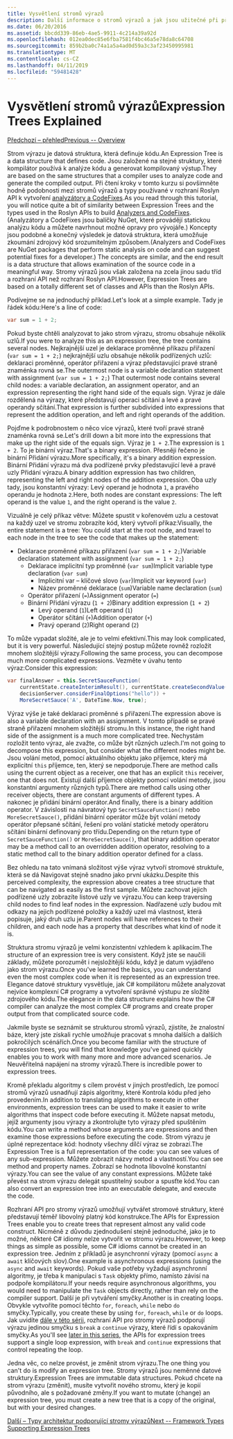 ```yaml
---
title: Vysvětlení stromů výrazů
description: Další informace o stromů výrazů a jak jsou užitečné při překládání algoritmy pro externí spuštění a kontrolní kódu před jeho provedením.
ms.date: 06/20/2016
ms.assetid: bbcdd339-86eb-4ae5-9911-4c214a39a92d
ms.openlocfilehash: 012ea0dec85e6fba7581f4bc46a5e78da8c64708
ms.sourcegitcommit: 859b2ba0c74a1a5a4ad0d59a3c3af23450995981
ms.translationtype: MT
ms.contentlocale: cs-CZ
ms.lasthandoff: 04/11/2019
ms.locfileid: "59481428"
---
```

# <a name="expression-trees-explained"></a><span data-ttu-id="5aa91-103">Vysvětlení stromů výrazů</span><span class="sxs-lookup"><span data-stu-id="5aa91-103">Expression Trees Explained</span></span>

[<span data-ttu-id="5aa91-104">Předchozí – přehled</span><span class="sxs-lookup"><span data-stu-id="5aa91-104">Previous -- Overview</span></span>](expression-trees.md)

<span data-ttu-id="5aa91-105">Strom výrazu je datová struktura, která definuje kódu.</span><span class="sxs-lookup"><span data-stu-id="5aa91-105">An Expression Tree is a data structure that defines code.</span></span> <span data-ttu-id="5aa91-106">Jsou založené na stejné struktury, které kompilátor používá k analýze kódu a generovat kompilovaný výstup.</span><span class="sxs-lookup"><span data-stu-id="5aa91-106">They are based on the same structures that a compiler uses to analyze code and generate the compiled output.</span></span> <span data-ttu-id="5aa91-107">Při čtení kroky v tomto kurzu si povšimněte hodně podobnosti mezi stromů výrazů a typy používané v rozhraní Roslyn API k vytvoření [analyzátory a CodeFixes](https://github.com/dotnet/roslyn-analyzers).</span><span class="sxs-lookup"><span data-stu-id="5aa91-107">As you read through this tutorial, you will notice quite a bit of similarity between Expression Trees and the types used in the Roslyn APIs to build [Analyzers and CodeFixes](https://github.com/dotnet/roslyn-analyzers).</span></span>
<span data-ttu-id="5aa91-108">(Analyzátory a CodeFixes jsou balíčky NuGet, které provádějí statickou analýzu kódu a můžete navrhnout možné opravy pro vývojáře.) Koncepty jsou podobné a konečný výsledek je datová struktura, která umožňuje zkoumání zdrojový kód srozumitelným způsobem.</span><span class="sxs-lookup"><span data-stu-id="5aa91-108">(Analyzers and CodeFixes are NuGet packages that perform static analysis on code and can suggest potential fixes for a developer.) The concepts are similar, and the end result is a data structure that allows examination of the source code in a meaningful way.</span></span> <span data-ttu-id="5aa91-109">Stromy výrazů jsou však založena na zcela jinou sadu tříd a rozhraní API než rozhraní Roslyn API.</span><span class="sxs-lookup"><span data-stu-id="5aa91-109">However, Expression Trees are based on a totally different set of classes and APIs than the Roslyn APIs.</span></span>

<span data-ttu-id="5aa91-110">Podívejme se na jednoduchý příklad.</span><span class="sxs-lookup"><span data-stu-id="5aa91-110">Let's look at a simple example.</span></span>
<span data-ttu-id="5aa91-111">Tady je řádek kódu:</span><span class="sxs-lookup"><span data-stu-id="5aa91-111">Here's a line of code:</span></span>

```csharp
var sum = 1 + 2;
```
<span data-ttu-id="5aa91-112">Pokud byste chtěli analyzovat to jako strom výrazu, stromu obsahuje několik uzlů.</span><span class="sxs-lookup"><span data-stu-id="5aa91-112">If you were to analyze this as an expression tree, the tree contains several nodes.</span></span>
<span data-ttu-id="5aa91-113">Nejkrajnější uzel je deklarace proměnné příkazu přiřazení (`var sum = 1 + 2;`) nejkrajnější uzlu obsahuje několik podřízených uzlů: deklaraci proměnné, operátor přiřazení a výraz představující pravé straně znaménka rovná se.</span><span class="sxs-lookup"><span data-stu-id="5aa91-113">The outermost node is a variable declaration statement with assignment (`var sum = 1 + 2;`) That outermost node contains several child nodes: a variable declaration, an assignment operator, and an expression representing the right hand side of the equals sign.</span></span> <span data-ttu-id="5aa91-114">Výraz je dále rozdělená na výrazy, které představují operaci sčítání a levé a pravé operandy sčítání.</span><span class="sxs-lookup"><span data-stu-id="5aa91-114">That expression is further subdivided into expressions that represent the addition operation, and left and right operands of the addition.</span></span>

<span data-ttu-id="5aa91-115">Pojďme k podrobnostem o něco více výrazů, které tvoří pravé straně znaménka rovná se.</span><span class="sxs-lookup"><span data-stu-id="5aa91-115">Let's drill down a bit more into the expressions that make up the right side of the equals sign.</span></span>
<span data-ttu-id="5aa91-116">Výraz je `1 + 2`.</span><span class="sxs-lookup"><span data-stu-id="5aa91-116">The expression is `1 + 2`.</span></span> <span data-ttu-id="5aa91-117">To je binární výraz.</span><span class="sxs-lookup"><span data-stu-id="5aa91-117">That's a binary expression.</span></span> <span data-ttu-id="5aa91-118">Přesněji řečeno je binární Přidání výrazu.</span><span class="sxs-lookup"><span data-stu-id="5aa91-118">More specifically, it's a binary addition expression.</span></span> <span data-ttu-id="5aa91-119">Binární Přidání výrazu má dva podřízené prvky představující levé a pravé uzly Přidání výrazu.</span><span class="sxs-lookup"><span data-stu-id="5aa91-119">A binary addition expression has two children, representing the left and right nodes of the addition expression.</span></span> <span data-ttu-id="5aa91-120">Oba uzly tady, jsou konstantní výrazy: Levý operand je hodnota `1`, a pravého operandu je hodnota `2`.</span><span class="sxs-lookup"><span data-stu-id="5aa91-120">Here, both nodes are constant expressions: The left operand is the value `1`, and the right operand is the value `2`.</span></span>

<span data-ttu-id="5aa91-121">Vizuálně je celý příkaz větve: Můžete spustit v kořenovém uzlu a cestovat na každý uzel ve stromu zobrazíte kód, který vytvoří příkaz:</span><span class="sxs-lookup"><span data-stu-id="5aa91-121">Visually, the entire statement is a tree: You could start at the root node, and travel to each node in the tree to see the code that makes up the statement:</span></span>

- <span data-ttu-id="5aa91-122">Deklarace proměnné příkazu přiřazení (`var sum = 1 + 2;`)</span><span class="sxs-lookup"><span data-stu-id="5aa91-122">Variable declaration statement with assignment (`var sum = 1 + 2;`)</span></span>
  * <span data-ttu-id="5aa91-123">Deklarace implicitní typ proměnné (`var sum`)</span><span class="sxs-lookup"><span data-stu-id="5aa91-123">Implicit variable type declaration (`var sum`)</span></span>
    - <span data-ttu-id="5aa91-124">Implicitní var – klíčové slovo (`var`)</span><span class="sxs-lookup"><span data-stu-id="5aa91-124">Implicit var keyword (`var`)</span></span>
    - <span data-ttu-id="5aa91-125">Název proměnné deklarace (`sum`)</span><span class="sxs-lookup"><span data-stu-id="5aa91-125">Variable name declaration (`sum`)</span></span>
  * <span data-ttu-id="5aa91-126">Operátor přiřazení (`=`)</span><span class="sxs-lookup"><span data-stu-id="5aa91-126">Assignment operator (`=`)</span></span>
  * <span data-ttu-id="5aa91-127">Binární Přidání výrazu (`1 + 2`)</span><span class="sxs-lookup"><span data-stu-id="5aa91-127">Binary addition expression (`1 + 2`)</span></span>
    - <span data-ttu-id="5aa91-128">Levý operand (`1`)</span><span class="sxs-lookup"><span data-stu-id="5aa91-128">Left operand (`1`)</span></span>
    - <span data-ttu-id="5aa91-129">Operátor sčítání (`+`)</span><span class="sxs-lookup"><span data-stu-id="5aa91-129">Addition operator (`+`)</span></span>
    - <span data-ttu-id="5aa91-130">Pravý operand (`2`)</span><span class="sxs-lookup"><span data-stu-id="5aa91-130">Right operand (`2`)</span></span>

<span data-ttu-id="5aa91-131">To může vypadat složité, ale je to velmi efektivní.</span><span class="sxs-lookup"><span data-stu-id="5aa91-131">This may look complicated, but it is very powerful.</span></span> <span data-ttu-id="5aa91-132">Následující stejný postup můžete rovněž rozložit mnohem složitější výrazy.</span><span class="sxs-lookup"><span data-stu-id="5aa91-132">Following the same process, you can decompose much more complicated expressions.</span></span> <span data-ttu-id="5aa91-133">Vezměte v úvahu tento výraz:</span><span class="sxs-lookup"><span data-stu-id="5aa91-133">Consider this expression:</span></span>

```csharp
var finalAnswer = this.SecretSauceFunction(
    currentState.createInterimResult(), currentState.createSecondValue(1, 2),
    decisionServer.considerFinalOptions("hello")) +
    MoreSecretSauce('A', DateTime.Now, true);
```

<span data-ttu-id="5aa91-134">Výraz výše je také deklaraci proměnné s přiřazení.</span><span class="sxs-lookup"><span data-stu-id="5aa91-134">The expression above is also a variable declaration with an assignment.</span></span>
<span data-ttu-id="5aa91-135">V tomto případě se pravé straně přiřazení mnohem složitější stromu.</span><span class="sxs-lookup"><span data-stu-id="5aa91-135">In this instance, the right hand side of the assignment is a much more complicated tree.</span></span>
<span data-ttu-id="5aa91-136">Nechystám rozložit tento výraz, ale zvažte, co může být různých uzlech.</span><span class="sxs-lookup"><span data-stu-id="5aa91-136">I'm not going to decompose this expression, but consider what the different nodes might be.</span></span> <span data-ttu-id="5aa91-137">Jsou volání metod, pomocí aktuálního objektu jako příjemce, který má explicitní `this` příjemce, ten, který se nepodporuje.</span><span class="sxs-lookup"><span data-stu-id="5aa91-137">There are method calls using the current object as a receiver, one that has an explicit `this` receiver, one that does not.</span></span> <span data-ttu-id="5aa91-138">Existují další příjemce objekty pomocí volání metody, jsou konstantní argumenty různých typů.</span><span class="sxs-lookup"><span data-stu-id="5aa91-138">There are method calls using other receiver objects, there are constant arguments of different types.</span></span> <span data-ttu-id="5aa91-139">A nakonec je přidání binární operátor.</span><span class="sxs-lookup"><span data-stu-id="5aa91-139">And finally, there is a binary addition operator.</span></span> <span data-ttu-id="5aa91-140">V závislosti na návratový typ `SecretSauceFunction()` nebo `MoreSecretSauce()`, přidání binární operátor může být volání metody operátor přepsané sčítání, řešení pro volání statické metody operátoru sčítání binární definovaný pro třídu.</span><span class="sxs-lookup"><span data-stu-id="5aa91-140">Depending on the return type of `SecretSauceFunction()` or `MoreSecretSauce()`, that binary addition operator may be a method call to an overridden addition operator, resolving to a static method call to the binary addition operator defined for a class.</span></span>

<span data-ttu-id="5aa91-141">Bez ohledu na tato vnímaná složitost výše výraz vytvoří stromové struktuře, která se dá Navigovat stejně snadno jako první ukázku.</span><span class="sxs-lookup"><span data-stu-id="5aa91-141">Despite this perceived complexity, the expression above creates a tree structure that can be navigated as easily as the first sample.</span></span> <span data-ttu-id="5aa91-142">Můžete zachovat jejich podřízené uzly zobrazíte listové uzly ve výrazu.</span><span class="sxs-lookup"><span data-stu-id="5aa91-142">You can keep traversing child nodes to find leaf nodes in the expression.</span></span> <span data-ttu-id="5aa91-143">Nadřazené uzly budou mít odkazy na jejich podřízené položky a každý uzel má vlastnost, která popisuje, jaký druh uzlu je.</span><span class="sxs-lookup"><span data-stu-id="5aa91-143">Parent nodes will have references to their children, and each node has a property that describes what kind of node it is.</span></span>

<span data-ttu-id="5aa91-144">Struktura stromu výrazů je velmi konzistentní vzhledem k aplikacím.</span><span class="sxs-lookup"><span data-stu-id="5aa91-144">The structure of an expression tree is very consistent.</span></span> <span data-ttu-id="5aa91-145">Když jste se naučili základy, můžete porozumět i nejsložitější kódu, když je datum vyjádřeno jako strom výrazu.</span><span class="sxs-lookup"><span data-stu-id="5aa91-145">Once you've learned the basics, you can understand even the most complex code when it is represented as an expression tree.</span></span> <span data-ttu-id="5aa91-146">Elegance datové struktury vysvětluje, jak C# kompilátoru můžete analyzovat nejvíce komplexní C# programy a vytvoření správné výstupu ze složité zdrojového kódu.</span><span class="sxs-lookup"><span data-stu-id="5aa91-146">The elegance in the data structure explains how the C# compiler can analyze the most complex C# programs and create proper output from that complicated source code.</span></span>

<span data-ttu-id="5aa91-147">Jakmile byste se seznámit se strukturou stromů výrazů, zjistíte, že znalostní báze, který jste získali rychle umožňuje pracovat s mnoha dalších a dalších pokročilých scénářích.</span><span class="sxs-lookup"><span data-stu-id="5aa91-147">Once you become familiar with the structure of expression trees, you will find that knowledge you've gained quickly enables you to work with many more and more advanced scenarios.</span></span> <span data-ttu-id="5aa91-148">Je Neuvěřitelná napájení na stromy výrazů.</span><span class="sxs-lookup"><span data-stu-id="5aa91-148">There is incredible power to expression trees.</span></span>

<span data-ttu-id="5aa91-149">Kromě překladu algoritmy s cílem provést v jiných prostředích, lze pomocí stromů výrazů usnadňují zápis algoritmy, které Kontrola kódu před jeho provedením.</span><span class="sxs-lookup"><span data-stu-id="5aa91-149">In addition to translating algorithms to execute in other environments, expression trees can be used to make it easier to write algorithms that inspect code before executing it.</span></span> <span data-ttu-id="5aa91-150">Můžete napsat metodu, jejíž argumenty jsou výrazy a zkontrolujte tyto výrazy před spuštěním kódu.</span><span class="sxs-lookup"><span data-stu-id="5aa91-150">You can write a method whose arguments are expressions and then examine those expressions before executing the code.</span></span> <span data-ttu-id="5aa91-151">Strom výrazu je úplné reprezentace kód: hodnoty všechny dílčí výraz se zobrazí.</span><span class="sxs-lookup"><span data-stu-id="5aa91-151">The Expression Tree is a full representation of the code: you can see values of any sub-expression.</span></span>
<span data-ttu-id="5aa91-152">Můžete zobrazit názvy metod a vlastností.</span><span class="sxs-lookup"><span data-stu-id="5aa91-152">You can see method and property names.</span></span> <span data-ttu-id="5aa91-153">Zobrazí se hodnota libovolné konstantní výrazy.</span><span class="sxs-lookup"><span data-stu-id="5aa91-153">You can see the value of any constant expressions.</span></span>
<span data-ttu-id="5aa91-154">Můžete také převést na strom výrazu delegát spustitelný soubor a spusťte kód.</span><span class="sxs-lookup"><span data-stu-id="5aa91-154">You can also convert an expression tree into an executable delegate, and execute the code.</span></span>

<span data-ttu-id="5aa91-155">Rozhraní API pro stromy výrazů umožňují vytvářet stromové struktury, které představují téměř libovolný platný kód konstrukce.</span><span class="sxs-lookup"><span data-stu-id="5aa91-155">The APIs for Expression Trees enable you to create trees that represent almost any valid code construct.</span></span> <span data-ttu-id="5aa91-156">Nicméně z důvodu zjednodušení stejně jednoduché, jako je to možné, některé C# idiomy nelze vytvořit ve stromu výrazu.</span><span class="sxs-lookup"><span data-stu-id="5aa91-156">However, to keep things as simple as possible, some C# idioms cannot be created in an expression tree.</span></span> <span data-ttu-id="5aa91-157">Jedním z příkladů je asynchronní výrazy (pomocí `async` a `await` klíčových slov).</span><span class="sxs-lookup"><span data-stu-id="5aa91-157">One example is asynchronous expressions (using the `async` and `await` keywords).</span></span> <span data-ttu-id="5aa91-158">Pokud vaše potřeby vyžadují asynchronní algoritmy, je třeba k manipulaci s `Task` objekty přímo, namísto závisí na podpoře kompilátoru.</span><span class="sxs-lookup"><span data-stu-id="5aa91-158">If your needs require asynchronous algorithms, you would need to manipulate the `Task` objects directly, rather than rely on the compiler support.</span></span> <span data-ttu-id="5aa91-159">Další je při vytváření smyčky.</span><span class="sxs-lookup"><span data-stu-id="5aa91-159">Another is in creating loops.</span></span> <span data-ttu-id="5aa91-160">Obvykle vytvoříte pomocí těchto `for`, `foreach`, `while` nebo `do` smyčky.</span><span class="sxs-lookup"><span data-stu-id="5aa91-160">Typically, you create these by using `for`, `foreach`, `while` or `do` loops.</span></span> <span data-ttu-id="5aa91-161">Jak uvidíte [dále v této sérii](expression-trees-building.md), rozhraní API pro stromy výrazů podporují výrazu jedinou smyčku s `break` a `continue` výrazy, které řídí s opakováním smyčky.</span><span class="sxs-lookup"><span data-stu-id="5aa91-161">As you'll see [later in this series](expression-trees-building.md), the APIs for expression trees support a single loop expression, with `break` and `continue` expressions that control repeating the loop.</span></span>

<span data-ttu-id="5aa91-162">Jedna věc, co nelze provést, je změnit strom výrazu.</span><span class="sxs-lookup"><span data-stu-id="5aa91-162">The one thing you can't do is modify an expression tree.</span></span>  <span data-ttu-id="5aa91-163">Stromy výrazů jsou neměnné datové struktury.</span><span class="sxs-lookup"><span data-stu-id="5aa91-163">Expression Trees are immutable data structures.</span></span> <span data-ttu-id="5aa91-164">Pokud chcete na strom výrazu (změnit), musíte vytvořit nového stromu, který je kopií původního, ale s požadované změny.</span><span class="sxs-lookup"><span data-stu-id="5aa91-164">If you want to mutate (change) an expression tree, you must create a new tree that is a copy of the original, but with your desired changes.</span></span>

[<span data-ttu-id="5aa91-165">Další – Typy architektur podporující stromy výrazů</span><span class="sxs-lookup"><span data-stu-id="5aa91-165">Next -- Framework Types Supporting Expression Trees</span></span>](expression-classes.md)
